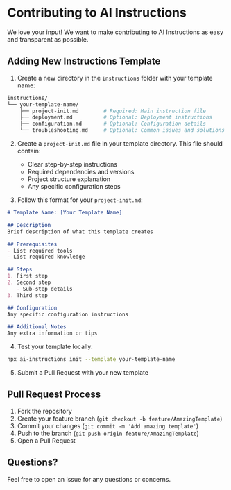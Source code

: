 # Contributing to AI Instructions

We love your input! We want to make contributing to AI Instructions as easy and transparent as possible.

## Adding New Instructions Template

1. Create a new directory in the `instructions` folder with your template name:
```bash
instructions/
└── your-template-name/
    ├── project-init.md        # Required: Main instruction file
    ├── deployment.md          # Optional: Deployment instructions
    ├── configuration.md       # Optional: Configuration details
    └── troubleshooting.md     # Optional: Common issues and solutions
```

2. Create a `project-init.md` file in your template directory. This file should contain:
   - Clear step-by-step instructions
   - Required dependencies and versions
   - Project structure explanation
   - Any specific configuration steps

3. Follow this format for your `project-init.md`:
```markdown
# Template Name: [Your Template Name]

## Description
Brief description of what this template creates

## Prerequisites
- List required tools
- List required knowledge

## Steps
1. First step
2. Second step
   - Sub-step details
3. Third step

## Configuration
Any specific configuration instructions

## Additional Notes
Any extra information or tips
```

4. Test your template locally:
```bash
npx ai-instructions init --template your-template-name
```

5. Submit a Pull Request with your new template

## Pull Request Process

1. Fork the repository
2. Create your feature branch (`git checkout -b feature/AmazingTemplate`)
3. Commit your changes (`git commit -m 'Add amazing template'`)
4. Push to the branch (`git push origin feature/AmazingTemplate`)
5. Open a Pull Request

## Questions?

Feel free to open an issue for any questions or concerns. 